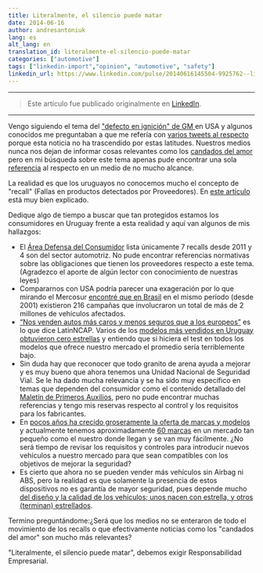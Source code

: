 ```yaml
---
title: Literalmente, el silencio puede matar
date: 2014-06-16
author: andresantoniuk
lang: es
alt_lang: en
translation_id: literalmente-el-silencio-puede-matar
categories: ["automotive"]
tags: ["linkedin-import","opinion", "automotive", "safety"]
linkedin_url: https://www.linkedin.com/pulse/20140616145504-9925762--literalmente-el-silencio-puede-matar
---
```


---

> Este artículo fue publicado originalmente en [LinkedIn](https://www.linkedin.com/pulse/20140616145504-9925762--literalmente-el-silencio-puede-matar).

---

Vengo siguiendo el tema del ["defecto en ignición" de GM ](http://www.efe.com/efe/noticias/usa/patrocinada/eeuu-aprieta-tuercas-estima-que-hay-mas-muertes-por-defecto-ignicion/5/51040/2329570)en USA y algunos conocidos me preguntaban a que me refería con [varios tweets al respecto](https://twitter.com/andresantoniuk/status/474540939823026176) porque esta noticia no ha trascendido por estas latitudes. Nuestros medios nunca nos dejan de informar cosas relevantes como los [candados del amor](http://www.republica.com.uy/demasiado-amor-colapso-por-el-peso-de-los-candados/) pero en mi búsqueda sobre este tema apenas pude encontrar una sola [referencia](http://www.unoticias.com.uy/2014/02/13/internacionales/estados-unidos_-gm-alerto-sobre-autos-que-presentan-una-falla-mortal/) al respecto en un medio de no mucho alcance.

La realidad es que los uruguayos no conocemos mucho el concepto de "recall" (Fallas en productos detectados por Proveedores). En [este artículo](http://www.cesvi.com.ar/revistas/r78/recall.pdf) está muy bien explicado.

Dedique algo de tiempo a buscar que tan protegidos estamos los consumidores en Uruguay frente a esta realidad y aquí van algunos de mis hallazgos:

- El [Área Defensa del Consumidor](http://www.consumidor.gub.uy/informacion/index.php?SectionCode=MENU&IndexId=432) lista únicamente 7 recalls desde 2011 y 4 son del sector automotriz. No pude encontrar referencias normativas sobre las obligaciones que tienen los proveedores respecto a este tema. (Agradezco el aporte de algún lector con conocimiento de nuestras leyes)
- Compararnos con USA podría parecer una exageración por lo que mirando el Mercosur [encontré que en Brasil](http://sistemas.procon.sp.gov.br/recall/) en el mismo período (desde 2001) existieron 216 campañas que involucraron un total de más de 2 millones de vehículos afectados.
- [“Nos venden autos más caros y menos seguros que a los europeos”](http://autoblog.com.ar/2013/08/latinncap-nos-venden-autos-mas-caros-y-menos-seguros-que-a-los-europeos/) es lo que dice LatinNCAP. Varios de los [modelos más vendidos en Uruguay obtuvieron cero estrellas](http://www.elobservador.com.uy/noticia/255947/los-autos-mas-vendidos-son-los-menos-seguros/) y entiendo que si hiciera el test en todos los modelos que ofrece nuestro mercado el promedio sería terriblemente bajo.
- Sin duda hay que reconocer que todo granito de arena ayuda a mejorar y es muy bueno que ahora tenemos una Unidad Nacional de Seguridad Vial. Se le ha dado mucha relevancia y se ha sido muy específico en temas que dependen del consumidor como el contenido detallado del [Maletín de Primeros Auxilios](http://unasev.gub.uy/inicio/noticias/listado_de_noticias/maletin+con+elementos+de+primeros+auxilios+y+seguridad+vial), pero no pude encontrar muchas referencias y tengo mis reservas respecto al control y los requisitos para los fabricantes.
- En [pocos años ha crecido groseramente la oferta de marcas y modelos](http://www.americaeconomia.com/node/102415) y actualmente tenemos aproximadamente [60 marcas](http://www.ascoma.com.uy/index.php/documentos/doc_download/792-ventas-automoviles-0km-2014) en un mercado tan pequeño como el nuestro donde llegan y se van muy fácilmente. ¿No será tiempo de revisar los requisitos y controles para introducir nuevos vehículos a nuestro mercado para que sean compatibles con los objetivos de mejorar la seguridad?
- Es cierto que ahora no se pueden vender más vehículos sin Airbag ni ABS, pero la realidad es que solamente la presencia de estos dispositivos no es garantía de mayor seguridad, pues depende mucho [del diseño y la calidad de los vehículos; unos nacen con estrella, y otros (terminan) estrellados](http://autoblog.com.ar/2012/11/latinncap-los-airbags-no-compensan-una-pobre-resistencia-estructural/).

Termino preguntándome:¿Será que los medios no se enteraron de todo el movimiento de los recalls o que efectivamente noticias como los "candados del amor" son mucho más relevantes?

"Literalmente, el silencio puede matar", debemos exigir Responsabilidad Empresarial.